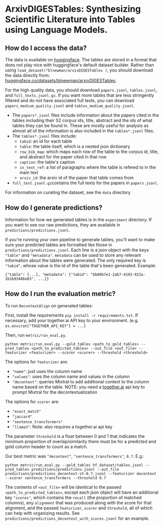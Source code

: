 # ArxivDIGESTables: Synthesizing Scientific Literature into Tables using Language Models.


## How do I access the data?
The data is available on [huggingface](https://huggingface.co/datasets/blnewman/arxivDIGESTables). The tables are stored in a format that does not play nice with huggingface's default dataset builder. Rather than using `load_dataset("blnewman/arxivDIGESTables
)`, you should download the data directly from: [huggingface.co/datasets/blnewman/arxivDIGESTables](https://huggingface.co/datasets/blnewman/arxivDIGESTables/tree/main).

For the high quality data, you should download `papers.jsonl`, `tables.jsonl`, and `full_texts.jsonl.gz`. 
If you want more tables that are less stringently filtered and do not have associated full texts, you can download `papers_medium_quality.jsonl` and `tables_medium_quality.jsonl`.
- The `papers*.jsonl` files include information about the papers cited in the tables including their S2 corpus ids, title, abstract and the ids of what tables they can be found in. These are mostly useful for analysis as almost all of the information is also included in the `tables*.jsonl` files.
- The `tables*.jsonl` files include:
    - `tabid`: an id for each table
    - `table`: the table itself, which is a nested json dictionary
    - `row_bib_map`: which maps each row of the table to the corpus id, title, and abstract for the paper cited in that row.
    - `caption`: the table's caption
    - `in_text_ref`: a list of paragraphs where the table is refered to in the main text
    - `arxiv_id`: the arxiv id of the paper that table comes from
- `full_text.jsonl.gz`contains the full texts for the papers in `papers.jsonl`.

For information on curating the dataset, see the `data` directory

## How do I generate predictions?
Information for how we generated tables is in the `experiment` directory.
If you want to see our raw predictions, they are available in `predictions/predictions.jsonl`.

If you're running your own pipeline to generate tables, you'll want to make sure your predicted tables are formatted like those in `predictions/predictions.jsonl`. Each line is a json object with the keys `"table"` and `"metadata"`. `metadata` can be used to store any relevant information about the tables were generated. The only required key is `"tabid"`, whose value is the id of the table that's been generated.
Example:
```
{"table": {...}, "metadata": {"tabid": "bb09b7e1-2ab7-4193-922a-1b1b93486e83", ...}}
```

## How do I run the evaluation metric?
To run `DecontextAlign` on generated tables:

First, install the requirements `pip install -r requirements.txt`.
If necessary, add your together.ai API key to your environment. (e.g. `os.environ["TOGETHER_API_KEY"] = ...`)

Then, run `metric/run_eval.py`.

```
python metric/run_eval.py --gold_tables <path_to_gold_tables> --pred_tables <path_to_predicted_tables> --out_file <out_file> --featurizer <featurizer> --scorer <scorer> --threshold <threshold>
```

The options for `featurizer` are:
- `"name"`: just uses the column name
- `"values"`: uses the column name and values in the column
- `"decontext"`: queries Mixtral to add additional context to the column name based on the table. NOTE: you need a [together.ai](https://www.together.ai/) api key to prompt Mixtral for the decontextualization

The options for `scorer` are:
- `"exact_match"`
- `"jaccard"`
- `"sentence_transformers"`
- `"llama3"`: Note: also requires a together.ai api key

The parameter `threshold` is a float between 0 and 1 that indicates the minimum proportion of overlap/similarity there must be for a predicted and gold column header to count as a match.

Our best metric was `"decontext"`, `"sentence_transformers"`, `0.7`. E.g.:
```
python metric/run_eval.py --gold_tables hf_dataset/tables.jsonl --pred_tables predictions/predictions.jsonl --out_file predictions/predictions_decontext-st-0.7.jsonl --featurizer decontext --scorer sentence_transformers --threshold 0.7
```

The contents of `<out_file>` will be identical to the passed `<path_to_predicted_tables>`, except each json object will have an additional key `"scores"`, which contains the `recall` (the proportion of matched columns), any `alignment` that was produced along with the score for that alignment, and the passed `featurizer`, `scorer` and `threshold`, all of which can help with organizing results. See `predictions/predictions_decontext_with_scores.jsonl` for an example.